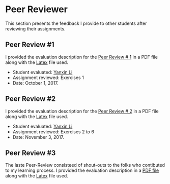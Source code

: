 

# Peer Reviewer

This section presents the feedback I provide to other students after reviewing their assignments. 

## Peer Review #1
I provided the evaluation description for the  [Peer Review # 1](PeerReview01-SDS385.pdf) in a PDF file along with the [Latex](PeerReview01-SDS385.tex) file used.  
- Student evaluated: [Yanxin Li](https://github.com/Cindy-UTSDS/BigData)
- Assignment reviewed: Exercises 1
- Date: October 1, 2017.

## Peer Review #2
I provided the evaluation description for the  [Peer Review # 2](PeerReview02-SDS385.pdf) in a PDF file along with the [Latex](PeerReview02-SDS385.tex) file used.  
- Student evaluated: [Yanxin Li](https://github.com/Cindy-UTSDS/BigData)
- Assignment reviewed: Exercises 2 to 6
- Date: November 3, 2017.

## Peer Review #3
The laste Peer-Review consisteed of shout-outs to the folks who contibuted to my learning process. I provided the evaluation description in a [PDF file](PeerReview03-SDS385.pdf) along with the [Latex](PeerReview03-SDS385.tex) file used.
